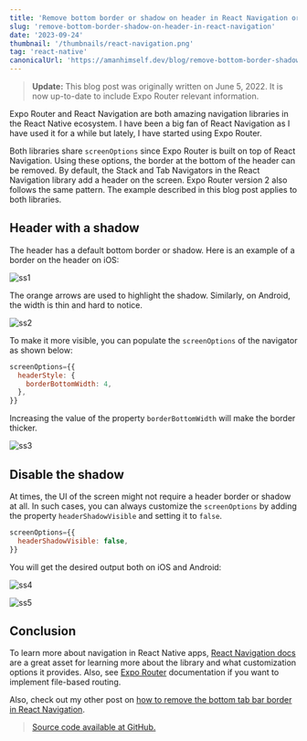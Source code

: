 ```yaml
---
title: 'Remove bottom border or shadow on header in React Navigation or Expo Router'
slug: 'remove-bottom-border-shadow-on-header-in-react-navigation'
date: '2023-09-24'
thumbnail: '/thumbnails/react-navigation.png'
tag: 'react-native'
canonicalUrl: 'https://amanhimself.dev/blog/remove-bottom-border-shadow-on-header-in-react-navigation/'
---
```


> **Update:** This blog post was originally written on June 5, 2022. It is now up-to-date to include Expo Router relevant information.

Expo Router and React Navigation are both amazing navigation libraries in the React Native ecosystem. I have been a big fan of React Navigation as I have used it for a while but lately, I have started using Expo Router.

Both libraries share `screenOptions` since Expo Router is built on top of React Navigation. Using these options, the border at the bottom of the header can be removed. By default, the Stack and Tab Navigators in the React Navigation library add a header on the screen. Expo Router version 2 also follows the same pattern. The example described in this blog post applies to both libraries.

## Header with a shadow

The header has a default bottom border or shadow. Here is an example of a border on the header on iOS:

![ss1](https://i.imgur.com/PnxIHxT.png)

The orange arrows are used to highlight the shadow. Similarly, on Android, the width is thin and hard to notice.

![ss2](https://i.imgur.com/MoP6J0t.png)

To make it more visible, you can populate the `screenOptions` of the navigator as shown below:

```js
screenOptions={{
  headerStyle: {
    borderBottomWidth: 4,
  },
}}
```

Increasing the value of the property `borderBottomWidth` will make the border thicker.

![ss3](https://i.imgur.com/I7l8INR.png)

## Disable the shadow

At times, the UI of the screen might not require a header border or shadow at all. In such cases, you can always customize the `screenOptions` by adding the property `headerShadowVisible` and setting it to `false`.

```js
screenOptions={{
  headerShadowVisible: false,
}}
```

You will get the desired output both on iOS and Android:

![ss4](https://i.imgur.com/bBQuIJJ.png)

![ss5](https://i.imgur.com/NId2zbQ.png)

## Conclusion

To learn more about navigation in React Native apps, [React Navigation docs](https://reactnavigation.org/) are a great asset for learning more about the library and what customization options it provides. Also, see [Expo Router](https://docs.expo.dev/routing/introduction/) documentation if you want to implement file-based routing.

Also, check out my other post on [how to remove the bottom tab bar border in React Navigation](https://amanhimself.dev/blog/react-navigation-remove-tab-bar-border/).

> [Source code available at GitHub.](https://github.com/amandeepmittal/react-native-examples/tree/main/remove-header-border-react-navigation)
